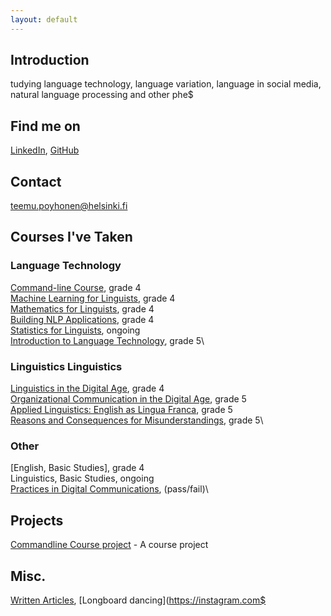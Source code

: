```yaml
---
layout: default
---
```


## Introduction
tudying language technology, language variation, language in social media, natural language processing and other phe$
## Find me on

[LinkedIn](https://fi.linkedin.com/in/teemu-p%C3%B6yh%C3%B6nen-b26542157), [GitHub](https://github.com/teemursu)

## Contact

teemu.poyhonen@helsinki.fi

## Courses I've Taken

### Language Technology                                                           
[Command-line Course](https://courses.helsinki.fi/en/KIK-LG218/126710126), grade 4\
[Machine Learning for Linguists](https://courses.helsinki.fi/en/kik-lg210/130394715), grade 4\
[Mathematics for Linguists](https://courses.helsinki.fi/en/kik-lg209/125773335), grade 4\
[Building NLP Applications](https://courses.helsinki.fi/en/kik-lg211/121228521), grade 4\
[Statistics for Linguists](https://courses.helsinki.fi/en/KIK-LG207/130394615), ongoing\
[Introduction to Language Technology](https://courses.helsinki.fi/en/kik-405/124787882), grade 5\
   
### Linguistics                                                                                                                                                                                                                                       Linguistics

[Linguistics in the Digital Age](https://courses.helsinki.fi/en/lda-3103), grade 4\
[Organizational Communication in the Digital Age](https://courses.helsinki.fi/en/GPC-O315/124564272), grade 5\
[Applied Linguistics: English as Lingua Franca](https://courses.helsinki.fi/en/kik-en217/125379765), grade 5\
[Reasons and Consequences for Misunderstandings](https://courses.helsinki.fi/en/aykik-408/125298555), grade 5\


### Other

[English, Basic Studies], grade 4\
Linguistics, Basic Studies, ongoing\
[Practices in Digital Communications](https://courses.helsinki.fi/en/aypvk-606/123707113), (pass/fail)\


## Projects

[Commandline Course project](https://github.com/Teemursu/cmdline_course) - A course project

## Misc.

[Written Articles](https://btsbzine.com/?author=5a1af41b53450a9c544d9a19), [Longboard dancing](https://instagram.com$






